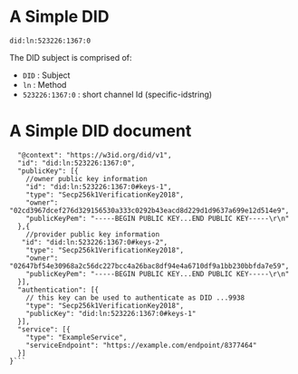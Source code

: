 # A Simple DID

```did:ln:523226:1367:0```

The DID subject is comprised of:
* ```DID``` : Subject
* ```ln``` : Method
* ```523226:1367:0``` : short channel Id (specific-idstring)

# A Simple DID document

```{
  "@context": "https://w3id.org/did/v1",
  "id": "did:ln:523226:1367:0",
  "publicKey": [{
    //owner public key information
    "id": "did:ln:523226:1367:0#keys-1",
    "type": "Secp256k1VerificationKey2018",
    "owner": "02cd3967dcef276d329156530a333c0292b43eacd8d229d1d9637a699e12d514e9",
    "publicKeyPem": "-----BEGIN PUBLIC KEY...END PUBLIC KEY-----\r\n"
  },{
    //provider public key information
   "id": "did:ln:523226:1367:0#keys-2",
    "type": "Secp256k1VerificationKey2018",
    "owner": "02647bf54e30968a2c56dc227bcc4a26bac8df94e4a6710df9a1bb230bbfda7e59",
    "publicKeyPem": "-----BEGIN PUBLIC KEY...END PUBLIC KEY-----\r\n"
  }],
  "authentication": [{
    // this key can be used to authenticate as DID ...9938
    "type": "Secp256k1VerificationKey2018",
    "publicKey": "did:ln:523226:1367:0#keys-1"
  }],
  "service": [{
    "type": "ExampleService",
    "serviceEndpoint": "https://example.com/endpoint/8377464"
  }]
}```
